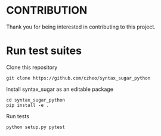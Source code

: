# CONTRIBUTION

Thank you for being interested in contributing to this project.

# Run test suites

Clone this repository

```
git clone https://github.com/czheo/syntax_sugar_python
```

Install syntax_sugar as an editable package

```
cd syntax_sugar_python
pip install -e .
```

Run tests

```
python setup.py pytest
```